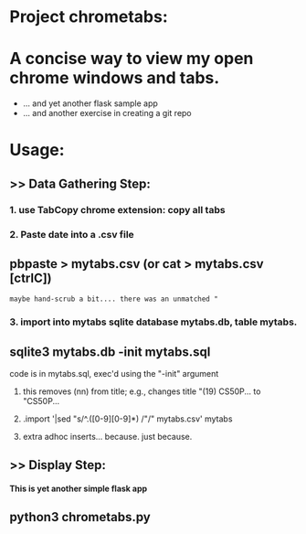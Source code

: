 # Project chrometabs: 
# A concise way to view my open chrome windows and tabs.
- ... and yet another flask sample app
- ... and another exercise in creating a git repo

# Usage:  
##  >> Data Gathering Step:
### 1. use TabCopy chrome extension:  copy all tabs
### 2. Paste date into a .csv file
## pbpaste > mytabs.csv  (or cat > mytabs.csv [ctrlC])   
    maybe hand-scrub a bit.... there was an unmatched "
### 3. import into mytabs sqlite database mytabs.db, table mytabs.
## sqlite3 mytabs.db -init mytabs.sql

  code is in mytabs.sql, exec'd using the "-init" argument

  1. this removes (nn) from title; e.g., changes title "(19) CS50P...  to "CS50P...

  1. .import '|sed "s/^.([0-9][0-9]*) /\"/" mytabs.csv' mytabs
    
  1. extra adhoc inserts... because.  just because.

## >> Display Step:
#### This is yet another simple flask app  

## python3 chrometabs.py  

